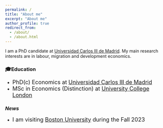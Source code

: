 ```yaml
---
permalink: /
title: "About me"
excerpt: "About me"
author_profile: true
redirect_from: 
  - /about/
  - /about.html
---
```

I am a PhD candidate at [Universidad Carlos III de Madrid](https://economics.uc3m.es). 
My main research interests are in labour, migration and development economics.  

### 🎓Education
- <font size="4">PhD(c) Economics at [Universidad Carlos III de Madrid](https://economics.uc3m.es)</font>
- <font size="4">MSc in Economics (Distinction) at [University College London](https://www.ucl.ac.uk/economics/ucl-department-economics)</font>

### *News*
- <font size="4">I am visiting [Boston University](https://www.bu.edu/econ/) during the Fall 2023</font>



